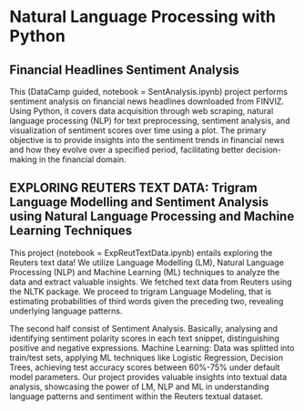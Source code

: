 

# Natural Language Processing with Python 

## Financial Headlines Sentiment Analysis

This (DataCamp guided, notebook = SentAnalysis.ipynb) project performs sentiment analysis on financial news headlines downloaded from FINVIZ. Using Python, it covers data acquisition through web scraping, natural language processing (NLP) for text preprocessing, sentiment analysis, and visualization of sentiment scores over time using a plot. The primary objective is to provide insights into the sentiment trends in financial news and how they evolve over a specified period, facilitating better decision-making in the financial domain.



## EXPLORING REUTERS TEXT DATA: Trigram Language Modelling and Sentiment Analysis using Natural Language Processing and Machine Learning Techniques

This project (notebook = ExpReutTextData.ipynb) entails exploring the Reuters text data! We utilize Language Modelling (LM), Natural Language Processing (NLP) and Machine Learning (ML) techniques to analyze the data and extract valuable insights. We fetched text data from Reuters using the NLTK package. We proceed to trigram Language Modeling, that is estimating probabilities of third words given the preceding two, revealing underlying language patterns.

The second half consist of Sentiment Analysis. Basically, analysing and identifying sentiment polarity scores in each text snippet, distinguishing positive and negative expressions. Machine Learning: Data was splitted into train/test sets, applying ML techniques like Logistic Regression, Decision Trees, achieving test accuracy scores between 60%-75% under default model parameters. Our project provides valuable insights into textual data analysis, showcasing the power of LM, NLP and ML in understanding language patterns and sentiment within the Reuters textual dataset. 
